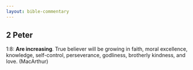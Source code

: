 ```yaml
---
layout: bible-commentary
---
```



## 2 Peter

1:8: **Are increasing**. True believer will be growing in faith, moral excellence, knowledge, self-control, perseverance, godliness, brotherly kindness, and love. (MacArthur)
